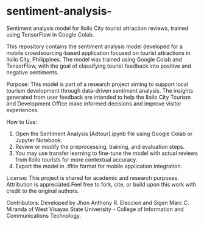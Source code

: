 # sentiment-analysis-
Sentiment analysis model for Iloilo City tourist attraction reviews, trained using TensorFlow in Google Colab.

This repository contains the sentiment analysis model developed for a mobile crowdsourcing-based application focused on tourist attractions in Iloilo City, Philippines. The model was trained using Google Colab and TensorFlow, with the goal of classifying tourist feedback into positive and negative sentiments.

Purpose: This model is part of a research project aiming to support local tourism development through data-driven sentiment analysis. The insights generated from user feedback are intended to help the Iloilo City Tourism and Development Office make informed decisions and improve visitor experiences.

How to Use: 
1. Open the Sentiment Analysis [Adtour].ipynb file using Google Colab or Jupyter Notebook.
2. Review or modify the preprocessing, training, and evaluation steps.
3. You may use transfer learning to fine-tune the model with actual reviews from Iloilo tourists for more contextual accuracy.
4. Export the model in .tflite format for mobile application integration.

License: This project is shared for academic and research purposes. Attribution is appreciated.Feel free to fork, cite, or build upon this work with credit to the original authors.

Contributors: Developed by Jhon Anthony R. Eleccion and Sigen Marc C. Miranda of West Visayas State Univerisity - College of Information and Communications Technology.



